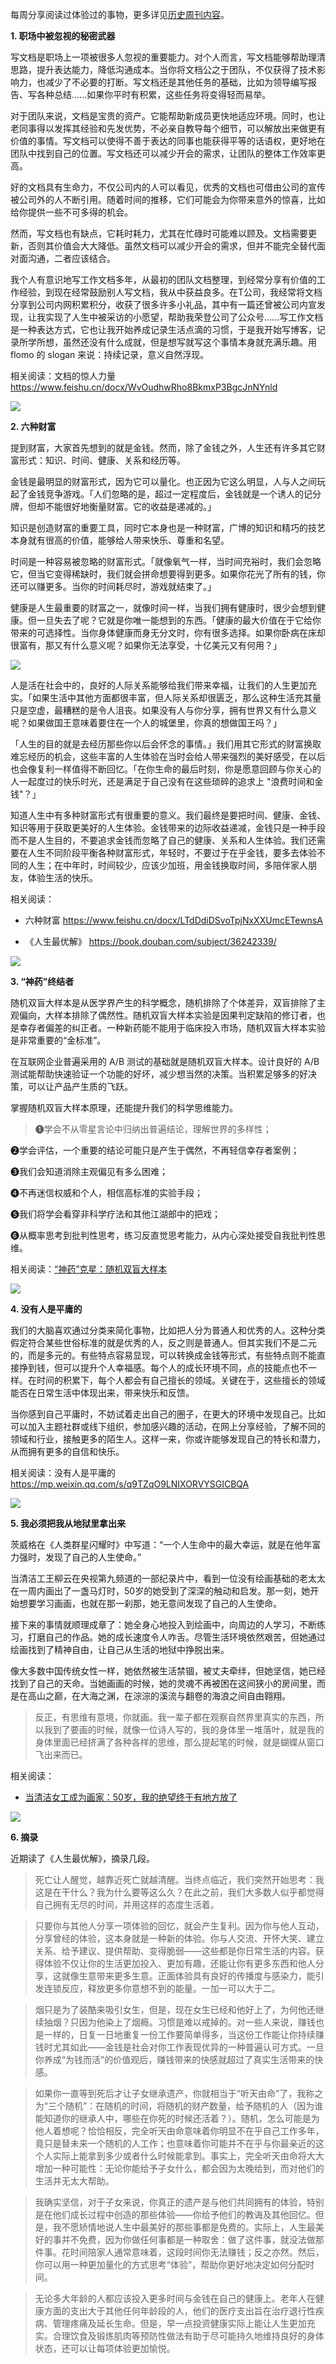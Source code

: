 每周分享阅读过体验过的事物，更多详见[历史周刊内容](https://mp.weixin.qq.com/mp/appmsgalbum?__biz=MzIxNzI1OTMzMg==&action=getalbum&album_id=3088144283867512833)。

**1. 职场中被忽视的秘密武器**

写文档是职场上一项被很多人忽视的重要能力。对个人而言，写文档能够帮助理清思路，提升表达能力，降低沟通成本。当你将文档公之于团队，不仅获得了技术影响力，也减少了不必要的打断。写文档还是其他任务的基础，比如为领导编写报告、写各种总结......如果你平时有积累，这些任务将变得轻而易举。

对于团队来说，文档是宝贵的资产。它能帮助新成员更快地适应环境。同时，也让老同事得以发挥其经验和先发优势，不必亲自教导每个细节，可以解放出来做更有价值的事情。写文档可以使得不善于表达的同事也能获得平等的话语权，更好地在团队中找到自己的位置。写文档还可以减少开会的需求，让团队的整体工作效率更高。

好的文档具有生命力，不仅公司内的人可以看见，优秀的文档也可借由公司的宣传被公司外的人不断引用。随着时间的推移，它们可能会为你带来意外的惊喜，比如给你提供一些不可多得的机会。

然而，写文档也有缺点，它耗时耗力，尤其在忙碌时可能难以顾及。文档需要更新，否则其价值会大大降低。虽然文档可以减少开会的需求，但并不能完全替代面对面沟通，二者应该结合。

我个人有意识地写工作文档多年，从最初的团队文档整理，到经常分享有价值的工作经验，到现在经常鼓励别人写文档，我从中获益良多。在T公司，我经常将文档分享到公司内网积累积分，收获了很多许多小礼品，其中有一篇还曾被公司内宣发现，让我实现了人生中被采访的小愿望，帮助我荣登公司了公众号......写工作文档是一种表达方式，它也让我开始养成记录生活点滴的习惯，于是我开始写博客，记录所学所想，虽然还没有什么成就，但是想写就写这个事情本身就充满乐趣。用 flomo 的 slogan 来说：持续记录，意义自然浮现。

相关阅读：文档的惊人力量 https://www.feishu.cn/docx/WvOudhwRho8BkmxP3BgcJnNYnld

![](i/78fb8c72-09c9-4744-8235-0c5c17ac43c6.jpg)


**2. 六种财富**

提到财富，大家首先想到的就是金钱。然而，除了金钱之外，人生还有许多其它财富形式：知识、时间、健康、关系和经历等。

金钱是最明显的财富形式，因为它可以量化。也正因为它这么明显，人与人之间玩起了金钱竞争游戏。「人们忽略的是，超过一定程度后，金钱就是一个诱人的记分牌，但却不能很好地衡量财富。它的收益是递减的。」

知识是创造财富的重要工具，同时它本身也是一种财富，广博的知识和精巧的技艺本身就有很高的价值，能够给人带来快乐、尊重和名望。

时间是一种容易被忽略的财富形式。「就像氧气一样，当时间充裕时，我们会忽略它，但当它变得稀缺时，我们就会拼命想要得到更多。如果你花光了所有的钱，你还可以赚更多。当你的时间耗尽时，游戏就结束了。」

健康是人生最重要的财富之一，就像时间一样，当我们拥有健康时，很少会想到健康。但一旦失去了呢？它就是你唯一能想到的东西。「健康的最大价值在于它给你带来的可选择性。当你身体健康而身无分文时，你有很多选择。如果你卧病在床却很富有，那又有什么意义呢？如果你无法享受，十亿美元又有何用？」

![](i/71ad07e9-3676-4923-bdec-985292bd9721.jpg)

人是活在社会中的，良好的人际关系能够给我们带来幸福，让我们的人生更加充实。「如果生活中其他方面都很丰富，但人际关系却很匮乏，那么这种生活充其量只是空虚，最糟糕的是令人沮丧。如果没有人与你分享，拥有世界又有什么意义呢？如果做国王意味着要住在一个人的城堡里，你真的想做国王吗？」

「人生的目的就是去经历那些你以后会怀念的事情。」我们用其它形式的财富换取难忘经历的机会，这些丰富的人生体验在当时会给人带来强烈的美好感受，在以后也会像复利一样值得不断回忆。「在你生命的最后时刻，你是愿意回顾与你关心的人一起度过的快乐时光，还是满足于自己没有在这些琐碎的追求上 "浪费时间和金钱"？」

知道人生中有多种财富形式有很重要的意义。我们最终是要把时间、健康、金钱、知识等用于获取更美好的人生体验。金钱带来的边际收益递减，金钱只是一种手段而不是人生目的，不要追求金钱而忽略了自己的健康、关系和人生体验。我们还需要在人生不同阶段平衡各种财富形式，年轻时，不要过于在乎金钱，要多去体验不同的人生；在中年时，时间较少，应该少加班，用金钱换取时间，多陪伴家人朋友，体验生活的快乐。

相关阅读：

- 六种财富 https://www.feishu.cn/docx/LTdDdiDSvoTpjNxXXUmcETewnsA

- 《人生最优解》 https://book.douban.com/subject/36242339/

![](i/09b65576-7633-4b9d-a516-df1ace6a6a68.jpg)


**3. “神药”终结者**

随机双盲大样本是从医学界产生的科学概念，随机排除了个体差异，双盲排除了主观偏向，大样本排除了偶然性。随机双盲大样本实验是因果判定缺陷的修订者，也是幸存者偏差的纠正者。一种新药能不能用于临床投入市场，随机双盲大样本实验是非常重要的“金标准”。

在互联网企业普遍采用的 A/B 测试的基础就是随机双盲大样本。设计良好的 A/B 测试能帮助快速验证一个功能的好坏，减少想当然的决策。当积累足够多的好决策，可以让产品产生质的飞跃。

掌握随机双盲大样本原理，还能提升我们的科学思维能力。

> ❶学会不从零星言论中归纳出普遍结论，理解世界的多样性；

❷学会评估，一个重要的结论可能只是产生于偶然，不再轻信幸存者案例；

❸我们会知道消除主观偏见有多么困难；

❹不再迷信权威和个人，相信高标准的实验手段； 

❺我们将学会看穿非科学疗法和其他江湖郎中的把戏；

❻从概率思考到批判性思考，练习反直觉思考能力，从内心深处接受自我批判性思维。


相关阅读：[“神药”克星：随机双盲大样本](https://mp.weixin.qq.com/s/3uP3EzAEHTALpHySBHtQ3Q)

![](i/9ae8d516-9779-41e2-85b5-b6bbf09c052d.jpg)


**4. 没有人是平庸的**

我们的大脑喜欢通过分类来简化事物，比如把人分为普通人和优秀的人。这种分类假定符合某些世俗标准的就是优秀的人，反之则是普通人。但其实我们不是二元的，而是多元的。有些特点容易显现，可以转换成金钱等形式，有些特点则不能直接挣到钱，但可以提升个人幸福感。每个人的成长环境不同，点的技能点也不一样。在时间的积累下，每个人都会有自己擅长的领域。关键在于，这些擅长的领域能否在日常生活中体现出来，带来快乐和反馈。

当你感到自己平庸时，不妨试着走出自己的圈子，在更大的环境中发现自己。比如可以加入主题社群或线下组织，参加感兴趣的活动，在网上分享经验，了解不同的领域和行业，接触更多的陌生人。这样一来，你或许能够发现自己的特长和潜力，从而拥有更多的自信和快乐。

相关阅读：没有人是平庸的 https://mp.weixin.qq.com/s/q9TZqO9LNIXORVYSGICBQA

![](i/a3bd9ccd-4d4f-4d7b-8842-0c6896cb951b.jpg)


**5. 我必须把我从地狱里拿出来**

茨威格在《人类群星闪耀时》中写道：“一个人生命中的最大幸运，就是在他年富力强时，发现了自己的人生使命。”

当清洁工王柳云在央视第九频道的一部纪录片中，看到一位没有绘画基础的老太太在一周内画出了一盏马灯时，50岁的她受到了深深的触动和启发。那一刻，她开始想要学习画画，也就在那一刹那，她无意间发现了自己的人生使命。

接下来的事情就顺理成章了：她全身心地投入到绘画中，向周边的人学习，不断练习，打磨自己的作品。她的成长速度令人咋舌。尽管生活环境依然艰苦，但她通过绘画找到了精神自由，让自己从生活的地狱中挣脱出来。

像大多数中国传统女性一样，她依然被生活禁锢，被丈夫牵绊，但她坚信，她已经找到了自己的天命。当她画画的时候，她的灵魂不再被困在这间狭小的房间里，而是在高山之巅，在大海之渊，在淙淙的溪流与翻卷的海浪之间自由翱翔。

> 反正，有思维有意境，你就画。我一辈子都在观察自然界里真实的东西，所以我到了要画的时候，就像一位诗人写的，我的身体里一堆落叶，就是我的身体里面已经挤满了各种各样的思维，那么提起笔的时候，就是蝴蝶从窗口飞出来而已。


相关阅读：

- [当清洁女工成为画家：50岁，我的绝望终于有地方放了](https://mp.weixin.qq.com/s/ajFoeqHzIzPZutk8zgmq4g)

![](i/504f7fa8-3944-4080-8d23-edb24c710aff.jpg)


**6. 摘录**

近期读了《人生最优解》，摘录几段。

> 死亡让人醒觉，越靠近死亡就越清醒。当终点临近，我们突然开始思考：我这是在干什么？我为什么要等这么久？在此之前，我们大多数人似乎都觉得自己拥有无尽的时间，并用这样的态度生活着。


> 只要你与其他人分享一项体验的回忆，就会产生复利。因为你与他人互动，分享曾经的体验，这本身就是一种新的体验。你与人交流、开怀大笑、建立关系、给予建议、提供帮助、变得脆弱——这些都是你日常生活的内容。获得体验不仅让你的生活更加投入、更加有趣，还能让你有更多东西和他人分享，这就像生意带来更多生意。正面体验具有良好的传播度与感染力，能引发连锁反应，释放更多你意想不到的能量。一加一可以大于二。


> 烟只是为了装酷来吸引女生，但是，现在女生已经和他好上了，为何他还继续抽烟？只因为他染上了烟瘾。习惯是难以戒掉的。对一些人来说，赚钱也是一样的，日复一日地重复一份工作要简单得多，当这份工作能让你持续赚钱时尤其如此——金钱是社会对你工作表现优异的一种普遍认可方式。一旦你养成“为钱而活”的价值观后，赚钱带来的快感就超过了真实生活带来的快感。


> 如果你一直等到死后才让子女继承遗产，你就相当于“听天由命”了，我称之为“三个随机”：在随机的时间，将随机的财产数量，给予随机的人（因为谁能知道你的继承人中，哪些在你死的时候还活着？）。随机，怎么可能是为他人着想呢？恰恰相反，完全听天由命意味着你明显不在乎自己工作多年，竟只是替未来一个随机的人工作；也意味着你可能并不在乎与你最亲近的这个人实际上能拿到多少或者什么时候能拿到。事实上，完全听天由命将大大增加一种可能性：无论你能给予子女什么，都会因为太晚给到，而对他们的生活并无太大帮助。


> 我确实坚信，对于子女来说，你真正的遗产是与他们共同拥有的体验，特别是在他们成长过程中创造的那些体验——你给予他们的教诲及其他回忆。但是，我不愿矫情地说人生中最美好的那些事都是免费的。实际上，人生最美好的事并不免费，因为你做任何事都是一种取舍：做了这件事，就没法做那件事。花时间陪家人通常意味着，这段时间你无法赚钱；反之亦然。然后，你可以用一种更加量化的方式思考“体验”，帮助你更好地决定如何分配时间。


> 无论多大年龄的人都应该投入更多时间与金钱在自己的健康上。老年人在健康方面的支出大于其他任何年龄段的人，他们的医疗支出旨在治疗退行性疾病、管理疼痛及延长生命。但是，早一点投资健康实际上能让人生更加充实。合理饮食及锻炼肌肉等预防性做法有助于尽可能持久地维持良好的身体状态，还可以让每项体验更加愉悦。



